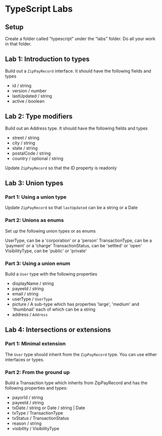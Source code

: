 # TypeScript Labs

## Setup

Create a folder called "typescript" under the "labs" folder. Do all your work in that folder.

## Lab 1: Introduction to types

Build out a `ZipPayRecord` interface. It should have the following fields and types

- id / string
- version / number
- lastUpdated / string
- active / boolean

## Lab 2: Type modifiers

Build out an Address type. It should have the following fields and types

- street / string
- city / string
- state / string
- postalCode / string
- country / optional / string

Update `ZipPayRecord` so that the ID property is readonly

## Lab 3: Union types

### Part 1: Using a union type
Update `ZipPayRecord` so that `lastUpdated` can be a string or a Date

### Part 2: Unions as enums

Set up the following union types or as enums

UserType, can be a 'corporation' or a 'person'
TransactionType, can be a 'payment' or a 'charge'
TransactionStatus, can be 'settled' or 'open'
VisibilityType, can be 'public' or 'private'

### Part 3: Using a union enum

Build a `User` type with the following properties
- displayName / string
- payeeId / string
- email / string
- userType / `UserType`
- picture / A sub-type which has properties 'large', 'medium' and 'thumbnail' each of which can be a string
- address / `Address`

## Lab 4: Intersections or extensions

### Part 1: Minimal extension

The `User` type should inherit from the `ZipPayRecord` type. You can use either interfaces or types. 

### Part 2: From the ground up

Build a Transaction type which inherits from ZipPayRecord and has the following properties and types:

- payorId / string
- payeeId / string
- txDate / string or Date / string | Date
- txType / TransactionType
- txStatus / TransactionStatus
- reason / string
- visibility / VisibilityType

